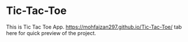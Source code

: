 # Tic-Tac-Toe
This is Tic Tac Toe App.
https://mohfaizan297.github.io/Tic-Tac-Toe/ tab here for quick preview of the project.
